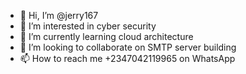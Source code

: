 - 👋 Hi, I’m @jerry167
- 👀 I’m interested in cyber security 
- 🌱 I’m currently learning cloud architecture 
- 💞️ I’m looking to collaborate on SMTP server building 
- 📫 How to reach me +2347042119965 on WhatsApp 

<!---
jerry167/jerry167 is a ✨ special ✨ repository because its `README.md` (this file) appears on your GitHub profile.
You can click the Preview link to take a look at your changes.
--->
